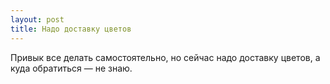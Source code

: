 ```yaml
---
layout: post 
title: Надо доставку цветов 
--- 
```

Привык все делать самостоятельно, но сейчас надо доставку цветов, а куда обратиться — не знаю.